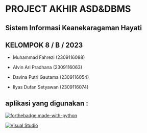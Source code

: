 # PROJECT AKHIR ASD&DBMS

## Sistem Informasi Keanekaragaman Hayati

## KELOMPOK 8 / B / 2023

- Muhammad Fahrezi	(2309116088)

- Alvin Ari Pradhana	(2309116063)

- Davina Putri Gautama	(2309116054)

- Ilyas Dufan Setyawan	(2309116074)

## aplikasi yang digunakan :
[![forthebadge made-with-python](http://ForTheBadge.com/images/badges/made-with-python.svg)](https://www.python.org/)

[![Visual Studio](https://badgen.net/badge/icon/visualstudio?icon=visualstudio&label)](https://visualstudio.microsoft.com)
